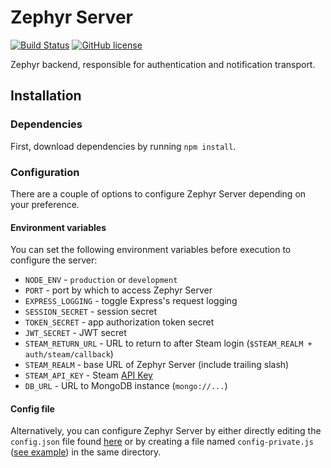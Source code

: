 Zephyr Server
=============

[![Build Status](https://travis-ci.org/ZephyrVR/server.svg?branch=master)](https://travis-ci.org/ZephyrVR/server)
[![GitHub license](https://img.shields.io/badge/license-MIT-blue.svg)](https://raw.githubusercontent.com/ZephyrVR/server/master/LICENSE)

Zephyr backend, responsible for authentication and notification transport.

## Installation

### Dependencies
First, download dependencies by running `npm install`.

### Configuration
There are a couple of options to configure Zephyr Server depending on your preference.

#### Environment variables
You can set the following environment variables before execution to configure the server:

 * `NODE_ENV` - `production` or `development`
 * `PORT` - port by which to access Zephyr Server
 * `EXPRESS_LOGGING` - toggle Express's request logging
 * `SESSION_SECRET` - session secret
 * `TOKEN_SECRET` - app authorization token secret
 * `JWT_SECRET` - JWT secret
 * `STEAM_RETURN_URL` - URL to return to after Steam login (`$STEAM_REALM + auth/steam/callback`)
 * `STEAM_REALM` - base URL of Zephyr Server (include trailing slash)
 * `STEAM_API_KEY` - Steam [API Key](https://steamcommunity.com/dev/apikey)
 * `DB_URL` - URL to MongoDB instance (`mongo://...`)

#### Config file
Alternatively, you can configure Zephyr Server by either directly editing the `config.json` file found [here](https://github.com/ZephyrVR/server/blob/master/config/config.js) or by creating a file named `config-private.js` ([see example](https://gist.github.com/ThomasGaubert/6e3d2fffc2669e2d74d10b24cbd84f33)) in the same directory.